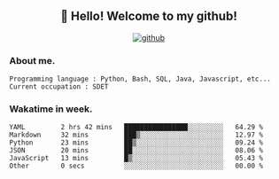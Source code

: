 <h2 align="center">👋 Hello! Welcome to my github! </h2>
<p align="center">
  <a href="https://github.com/usergwen"><img src="https://img.shields.io/badge/GitHub-24292e" alt="github"></a>
</p>

### About me.

```Plain Text
Programming language : Python, Bash, SQL, Java, Javascript, etc...
Current occupation : SDET
```
### Wakatime in week.

<!--START_SECTION:waka-->

```text
YAML         2 hrs 42 mins   ████████████████░░░░░░░░░   64.29 %
Markdown     32 mins         ███▒░░░░░░░░░░░░░░░░░░░░░   12.97 %
Python       23 mins         ██▒░░░░░░░░░░░░░░░░░░░░░░   09.24 %
JSON         20 mins         ██░░░░░░░░░░░░░░░░░░░░░░░   08.06 %
JavaScript   13 mins         █▒░░░░░░░░░░░░░░░░░░░░░░░   05.43 %
Other        0 secs          ░░░░░░░░░░░░░░░░░░░░░░░░░   00.00 %
```

<!--END_SECTION:waka-->

